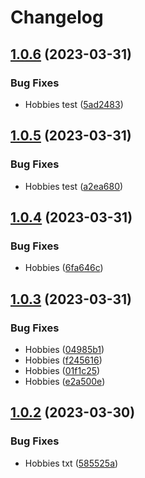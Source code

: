 # Changelog

## [1.0.6](https://github.com/terovirtanen/test-release-please-action/compare/hobbies-v1.0.5...hobbies-v1.0.6) (2023-03-31)


### Bug Fixes

* Hobbies test ([5ad2483](https://github.com/terovirtanen/test-release-please-action/commit/5ad2483a534c00485c33b77c77a84d327e219469))

## [1.0.5](https://github.com/terovirtanen/test-release-please-action/compare/hobbies-v1.0.4...hobbies-v1.0.5) (2023-03-31)


### Bug Fixes

* Hobbies test ([a2ea680](https://github.com/terovirtanen/test-release-please-action/commit/a2ea6801af500c97bff5e917f11105a76f5e52e4))

## [1.0.4](https://github.com/terovirtanen/test-release-please-action/compare/hobbies-v1.0.3...hobbies-v1.0.4) (2023-03-31)


### Bug Fixes

* Hobbies ([6fa646c](https://github.com/terovirtanen/test-release-please-action/commit/6fa646c966a0af41dc9226af0d802cf7ab492a4b))

## [1.0.3](https://github.com/terovirtanen/test-release-please-action/compare/hobbies-v1.0.2...hobbies-v1.0.3) (2023-03-31)


### Bug Fixes

* Hobbies ([04985b1](https://github.com/terovirtanen/test-release-please-action/commit/04985b160884e52836b970b164221735f882a3c3))
* Hobbies ([f245616](https://github.com/terovirtanen/test-release-please-action/commit/f245616c8cd949900f3131d8c0ef6f4a2b8c93a9))
* Hobbies ([01f1c25](https://github.com/terovirtanen/test-release-please-action/commit/01f1c251faebe78865790a031840179799393a29))
* Hobbies ([e2a500e](https://github.com/terovirtanen/test-release-please-action/commit/e2a500e0d07d943679de199cf1437e8e1c75eee7))

## [1.0.2](https://github.com/terovirtanen/test-release-please-action/compare/hobbies-v1.0.1...hobbies-v1.0.2) (2023-03-30)


### Bug Fixes

* Hobbies txt ([585525a](https://github.com/terovirtanen/test-release-please-action/commit/585525a6050fe3e030f5b8e883a407704b77e1ce))
